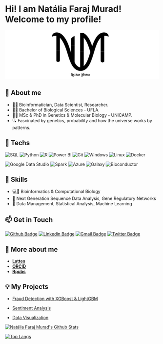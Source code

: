 # Hi! I am Natália Faraj Murad! Welcome to my profile!

![ ](logobanner.png)

##  :panda_face: About me

* :woman_technologist: Bioinformatician, Data Scientist, Researcher.
* :woman_student: Bachelor of Biological Sciences - UFLA.
* :woman_teacher: MSc & PhD in Genetics & Molecular Biology - UNICAMP.
* :mag: Fascinated by genetics, probability and how the universe works by patterns.

## :robot: Techs

![SQL](https://img.shields.io/badge/-SQL-DC143C?style=flat-square&logo=mysql&logoColor=white)
![Python](https://img.shields.io/badge/-Python-32CD32?style=flat-square&logo=python&logoColor=white)
![R](https://img.shields.io/badge/-R-0000FF?style=flat-square&logo=r&logoColor=white)
![Power BI](https://img.shields.io/badge/-PowerBI-FFD700?style=flat-square&logo=microsoft&logoColor=white)
![Git](https://img.shields.io/badge/-Git-B0C4DE?style=flat-square&logo=git&logoColor=white)
![Windows](https://img.shields.io/badge/-Windows-00ADEF?style=flat-square&logo=windows&logoColor=white)
![Linux](https://img.shields.io/badge/-Linux-FF69B4?style=flat-square&logo=linux&logoColor=white)
![Docker](https://img.shields.io/badge/-Docker-00BFFF?style=flat-square&logo=docker&logoColor=white)

![Google Data Studio](https://img.shields.io/badge/-GoogleDataStudio-1E90FF?style=flat-square&logo=google&logoColor=white)
![Spark](https://img.shields.io/badge/-Spark-FF4500?style=flat-square&logo=apachespark&logoColor=white)
![Azure](https://img.shields.io/badge/-Azure-000080?style=flat-square&logo=microsoft&logoColor=white)
![Galaxy](https://img.shields.io/badge/-Galaxy-F05032?style=flat-square&logo=galaxy&logoColor=white)
![Bioconductor](https://img.shields.io/badge/-Bioconductor-7B68EE?style=flat-square&logo=data:https://raw.githubusercontent.com/Bioconductor/bioconductor.org/master/assets/images/logo/jpg/bioconductor_note.jpg&logoColor=white)


## :toolbox: Skills

* :computer::dna: Bioinformatics & Computational Biology
* :dna: Next Generation Sequence Data Analysis, Gene Regulatory Networks
* :file_folder: Data Management, Statistical Analysis, Machine Learning

## :mailbox: Get in Touch

[![Github Badge](https://img.shields.io/badge/-Github-000?style=flat-square&logo=Github&logoColor=white&link=https://github.com/natmurad)](https://github.com/natmurad)
[![Linkedin Badge](https://img.shields.io/badge/-LinkedIn-blue?style=flat-square&logo=Linkedin&logoColor=white&link=https://www.linkedin.com/in/natmurad/)](https://www.linkedin.com/in/natmurad/)
[![Gmail Badge](https://img.shields.io/badge/-Gmail-c14438?style=flat-square&logo=Gmail&logoColor=white&link=mailto:nataliafmurad@gmail.com)](mailto:nataliafmurad@gmail.com)
[![Twitter Badge](https://img.shields.io/badge/-Twitter-blue?style=flat-square&logo=Twitter&logoColor=white&link=https://twitter.com/Nataliafmurad)](https://twitter.com/Nataliafmurad)

## :speech_balloon: More about me

* [**Lattes**](http://lattes.cnpq.br/4675049911569295)
* [**ORCID**](https://orcid.org/0000-0001-7652-2567)
* [**Rpubs**](https://www.rpubs.com/natmurad)


## :bulb: My Projects

* [Fraud Detection with XGBoost & LightGBM](https://github.com/natmurad/TalkingDataAdtrackingFraudDetection)

* [Sentiment Analysis](https://github.com/natmurad/SentimentAnalysisTwitter)

* [Data Visualization](https://github.com/natmurad/MappingCovidDeaths)

[![Natália Faraj Murad's Github Stats](https://github-readme-stats.vercel.app/api?username=natmurad)](https://github.com/natmurad/github-readme-stats)

[![Top Langs](https://github-readme-stats.vercel.app/api/top-langs/?username=natmurad)](https://github.com/natmurad/github-readme-stats)
